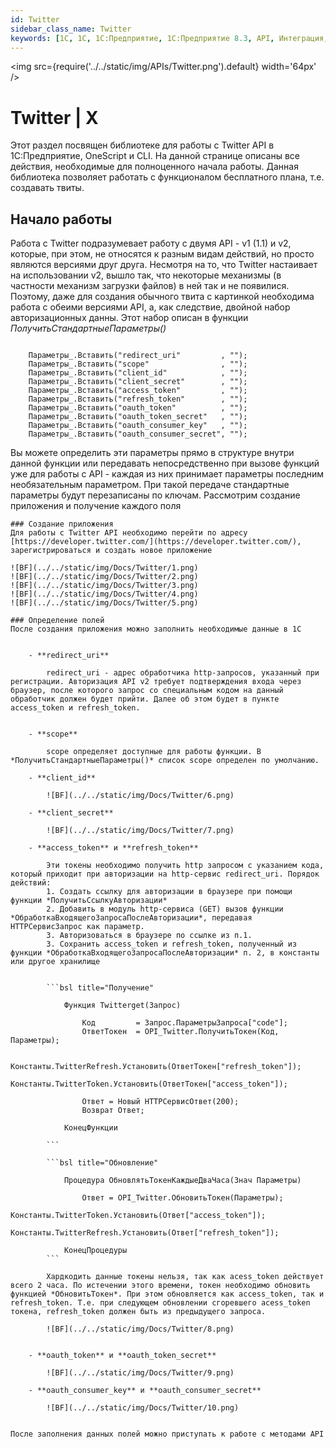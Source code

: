 ```yaml
---
id: Twitter
sidebar_class_name: Twitter
keywords: [1C, 1С, 1С:Предприятие, 1С:Предприятие 8.3, API, Интеграция, Сервисы, Обмен, OneScript, CLI, Twitter]
---
```


<img src={require('../../static/img/APIs/Twitter.png').default} width='64px' />

# Twitter | X

Этот раздел посвящен библиотеке для работы с Twitter API в 1С:Предприятие, OneScript и CLI. На данной странице описаны все действия, необходимые для полноценного начала работы. Данная библиотека позволяет работать с функционалом бесплатного плана, т.е. создавать твиты. 

## Начало работы

  
Работа с Twitter подразумевает работу с двумя API - v1 (1.1) и v2, которые, при этом, не относятся к разным видам действий, но просто являются версиями друг друга. Несмотря на то, что Twitter настаивает на использовании v2, вышло так, что некоторые механизмы (в частности механизм загрузки файлов) в ней так и не появилися. Поэтому, даже для создания обычного твита с картинкой необходима работа с обеими версиями API, а, как следствие, двойной набор авторизационных данны. Этот набор описан в функции *ПолучитьСтандартныеПараметры()*


```bsl

	Параметры_.Вставить("redirect_uri"         , "");
	Параметры_.Вставить("scope"                , "");
	Параметры_.Вставить("client_id"            , "");
	Параметры_.Вставить("client_secret"        , "");
	Параметры_.Вставить("access_token"         , ""); 
	Параметры_.Вставить("refresh_token"        , ""); 
	Параметры_.Вставить("oauth_token"          , "");
	Параметры_.Вставить("oauth_token_secret"   , "");
	Параметры_.Вставить("oauth_consumer_key"   , "");
	Параметры_.Вставить("oauth_consumer_secret", "");

```

Вы можете определить эти параметры прямо в структуре внутри данной функции или передавать непосредственно при вызове функций уже для работы с API - каждая из них принимает параметры последним необязательным параметром. При такой передаче стандартные параметры будут перезаписаны по ключам. Рассмотрим создание приложения и получение каждого поля


	### Создание приложения
	Для работы с Twitter API необходимо перейти по адресу [https://developer.twitter.com/](https://developer.twitter.com/), зарегистрироваться и создать новое приложение
	
	![BF](../../static/img/Docs/Twitter/1.png)
	![BF](../../static/img/Docs/Twitter/2.png)
	![BF](../../static/img/Docs/Twitter/3.png)
	![BF](../../static/img/Docs/Twitter/4.png)
	![BF](../../static/img/Docs/Twitter/5.png)
	
	### Определение полей
	После создания приложения можно заполнить необходимые данные в 1С
	

		- **redirect_uri**
			
			redirect_uri - адрес обработчика http-запросов, указанный при регистрации. Авторизация API v2 требует подтверждения входа через браузер, после которого запрос со специальным кодом на данный обработчик должен будет прийти. Далее об этом будет в пункте access_token и refresh_token.
			
			
		- **scope**
		
			scope определяет доступные для работы функции. В *ПолучитьСтандартныеПараметры()* список scope определен по умолчанию.
			
		- **client_id**
		
			![BF](../../static/img/Docs/Twitter/6.png)

		- **client_secret**
		
			![BF](../../static/img/Docs/Twitter/7.png)
			
		- **access_token** и **refresh_token**
		
			Эти токены необходимо получить http запросом с указанием кода, который приходит при авторизации на http-сервис redirect_uri. Порядок действий:
			1. Создать ссылку для авторизации в браузере при помощи функции *ПолучитьСсылкуАвторизации*
			2. Добавить в модуль http-сервиса (GET) вызов функции *ОбработкаВходящегоЗапросаПослеАвторизации*, передавая HTTPСервисЗапрос как параметр.
			3. Авторизоваться в браузере по ссылке из п.1.
			3. Сохранить access_token и refresh_token, полученный из функции *ОбработкаВходящегоЗапросаПослеАвторизации* п. 2, в константы или другое хранилище
			
			
			```bsl title="Получение"
			
				Функция Twitterget(Запрос)
					
					Код         = Запрос.ПараметрыЗапроса["code"];	
					ОтветТокен  = OPI_Twitter.ПолучитьТокен(Код, Параметры);
					
					Константы.TwitterRefresh.Установить(ОтветТокен["refresh_token"]);
					Константы.TwitterToken.Установить(ОтветТокен["access_token"]);
					
					Ответ = Новый HTTPСервисОтвет(200);
					Возврат Ответ;
					
				КонецФункции

			```
			
			```bsl title="Обновление"
			
				Процедура ОбновлятьТокенКаждыеДваЧаса(Знач Параметры) 
				
					Ответ = OPI_Twitter.ОбновитьТокен(Параметры);
					Константы.TwitterToken.Установить(Ответ["access_token"]);
					Константы.TwitterRefresh.Установить(Ответ["refresh_token"]);

				КонецПроцедуры
			```
			
			Хардкодить данные токены нельзя, так как acess_token действует всего 2 часа. По истечении этого времени, токен необходимо обновить функцией *ОбновитьТокен*. При этом обновляется как access_token, так и refresh_token. Т.е. при следующем обновлении сгоревшего acess_token токена, refresh_token должен быть из предыдущего запроса. 
			
			![BF](../../static/img/Docs/Twitter/8.png)
			
	
		- **oauth_token** и **oauth_token_secret**
		
			![BF](../../static/img/Docs/Twitter/9.png)
			
		- **oauth_consumer_key** и **oauth_consumer_secret**
		
			![BF](../../static/img/Docs/Twitter/10.png)
			
	
	После заполнения данных полей можно приступать к работе с методами API
		
			
			